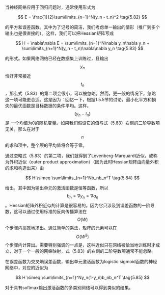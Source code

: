 当神经网络应用于回归问题时，通常使用形式为

$$
E = \frac{1}{2}\sum\limits_{n=1}^N(y_n - t_n)^2 \tag{5.82}
$$

的平方和误差函数。其中为了记号的简洁，我们考虑单一输出的情形（推广到多个输出也是很直接的）。这样，我们可以把Hessian矩阵写成

$$
H = \nabla\nabla E = \sum\limits_{n=1}^N\nabla y_n\nabla y_n + \sum\limits_{n=1}^N(y_n - t_n)\nabla\nabla y_n \tag{5.83}
$$

的形式。如果网络网络已经在数据集上训练过，且输出$$ y_n $$恰好非常接近$$ t_n $$，那么式（5.83）的第二项会很小，可以被忽略。然而，更一般的情况下，忽略这一项可能更合适。这是因为：回忆一下，根据1.5.5节的讨论，最小化平方和损失的最优函数是目标数据的条件平均。这样，$$ (y_n − t_n) $$是 一个均值为0的随机变量。如果我们假设它的值与式（5.83）右侧的二阶导数项无关，那么在对于$$ n $$的求和项中，整个项的平均值将会等于零。    

通过忽略式（5.83）的第二项，我们就得到了Levenberg-Marquardt近似，或称为外积近似（outer product approximation）（因为此时Hessian矩阵由向量外积的求和构造出来）由

$$
H \simeq \sum\limits_{n=1}^Nb_nb_n^T \tag{5.84}
$$

给出，其中因为输出单元的激活函数是恒等函数，所以$$ b_n = \nabla y_n = \nabla a_n $$。Hessian矩阵外积近似的计算是很容易的，因为它只涉及到误差函数的一阶导数，这可以通过使用标准的反向传播算法在$$ O(W) $$个步骤内高效地求出。通过简单的乘法，矩阵的元素可以在$$ O(W^2) $$个步骤内计算出。需要特别强调的一点是，这种近似只在网络被恰当地训练时才成立，对于一个一般的网络映射，式（5.83）的右侧的二阶导数项通常不能忽略。    

在误差函数为交叉熵误差函数，输出单元激活函数为logistic sigmoid函数的神经网络中，对应的近似为

$$
H \simeq \sum\limits_{n=1}^Ny_n(1-y_n)b_nb_n^T \tag{5.85}
$$

对于具有softmax输出激活函数的多类别网络可以得到类似的结果。    


